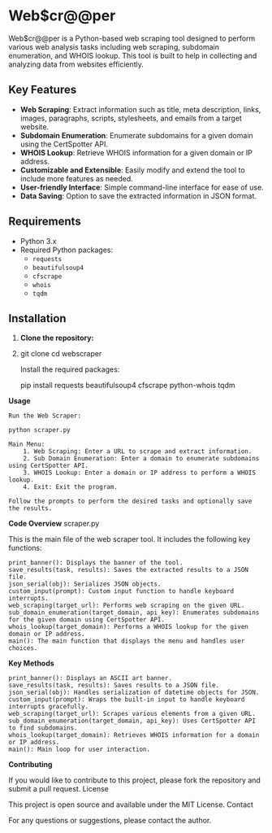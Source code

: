 # Web$cr@@per

Web$cr@@per is a Python-based web scraping tool designed to perform various web analysis tasks including web scraping, subdomain enumeration, and WHOIS lookup. This tool is built to help in collecting and analyzing data from websites efficiently.

## Key Features

- **Web Scraping**: Extract information such as title, meta description, links, images, paragraphs, scripts, stylesheets, and emails from a target website.
- **Subdomain Enumeration**: Enumerate subdomains for a given domain using the CertSpotter API.
- **WHOIS Lookup**: Retrieve WHOIS information for a given domain or IP address.
- **Customizable and Extensible**: Easily modify and extend the tool to include more features as needed.
- **User-friendly Interface**: Simple command-line interface for ease of use.
- **Data Saving**: Option to save the extracted information in JSON format.

## Requirements

- Python 3.x
- Required Python packages:
  - `requests`
  - `beautifulsoup4`
  - `cfscrape`
  - `whois`
  - `tqdm`

## Installation

1. **Clone the repository:**
2. 
   git clone 
   cd webscraper

    Install the required packages:

    pip install requests beautifulsoup4 cfscrape python-whois tqdm

**Usage**

    Run the Web Scraper:

    python scraper.py

    Main Menu:
        1. Web Scraping: Enter a URL to scrape and extract information.
        2. Sub Domain Enumeration: Enter a domain to enumerate subdomains using CertSpotter API.
        3. WHOIS Lookup: Enter a domain or IP address to perform a WHOIS lookup.
        4. Exit: Exit the program.

    Follow the prompts to perform the desired tasks and optionally save the results.

**Code Overview**
scraper.py

This is the main file of the web scraper tool. It includes the following key functions:

    print_banner(): Displays the banner of the tool.
    save_results(task, results): Saves the extracted results to a JSON file.
    json_serial(obj): Serializes JSON objects.
    custom_input(prompt): Custom input function to handle keyboard interrupts.
    web_scraping(target_url): Performs web scraping on the given URL.
    sub_domain_enumeration(target_domain, api_key): Enumerates subdomains for the given domain using CertSpotter API.
    whois_lookup(target_domain): Performs a WHOIS lookup for the given domain or IP address.
    main(): The main function that displays the menu and handles user choices.

**Key Methods**

    print_banner(): Displays an ASCII art banner.
    save_results(task, results): Saves results to a JSON file.
    json_serial(obj): Handles serialization of datetime objects for JSON.
    custom_input(prompt): Wraps the built-in input to handle keyboard interrupts gracefully.
    web_scraping(target_url): Scrapes various elements from a given URL.
    sub_domain_enumeration(target_domain, api_key): Uses CertSpotter API to find subdomains.
    whois_lookup(target_domain): Retrieves WHOIS information for a domain or IP address.
    main(): Main loop for user interaction.

**Contributing**

If you would like to contribute to this project, please fork the repository and submit a pull request.
License

This project is open source and available under the MIT License.
Contact

For any questions or suggestions, please contact the author.
